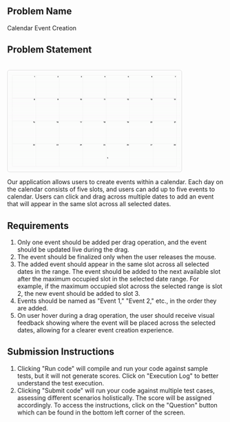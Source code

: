 ## Problem Name

Calendar Event Creation

## Problem Statement

<br>
<div style="border: 1px solid #ddd; border-radius: 5px; padding: 2px; display: inline-block;">
  <img src="https://github.com/sakhiya07/Assets/blob/main/assessments/calendar_event_creation.gif?raw=true" alt="Expected Behaviour" style="width: 400px; height: auto;"/>
</div>
<br>

Our application allows users to create events within a calendar. Each day on the calendar consists of five slots, and users can add up to five events to calendar. Users can click and drag across multiple dates to add an event that will appear in the same slot across all selected dates.


## Requirements

1. Only one event should be added per drag operation, and the event should be updated live during the drag.
2. The event should be finalized only when the user releases the mouse.
3. The added event should appear in the same slot across all selected dates in the range. The event should be added to the next available slot after the maximum occupied slot in the selected date range. For example, if the maximum occupied slot across the selected range is slot 2, the new event should be added to slot 3.
4. Events should be named as "Event 1," "Event 2," etc., in the order they are added.
5. On user hover during a drag operation, the user should receive visual feedback showing where the event will be placed across the selected dates, allowing for a clearer event creation experience.


## Submission Instructions

1. Clicking "Run code" will compile and run your code against sample tests, but it will not generate scores. Click on "Execution Log" to better understand the test execution.
2. Clicking "Submit code" will run your code against multiple test cases, assessing different scenarios holistically. The score will be assigned accordingly. To access the instructions, click on the "Question" button which can be found in the bottom left corner of the screen.